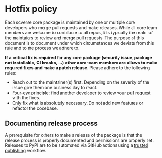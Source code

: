 # Hotfix policy

Each scverse core package is maintained by one or multiple core developers who merge pull requests and make releases. 
While all core team members are welcome to contribute to all repos, it is typically the realm of the maintaiers
to review and merge pull requests. The purpose of this document is to document under which circumstances we 
deviate from this rule and to the process we adhere to. 

**If a critical fix is required for any core package (security issue, package not installable, CI breaks, ...)
other core team members are allows to make required fixes and make a patch release.** Please adhere to the following rules: 
 * Reach out to the maintainer(s) first. Depending on the severity of the issue give them one business day to react.
 * Four-eye principle: find another developer to review your pull request with the fixes.
 * Only fix what is absolutely necessary. Do not add new features or refactor the codebase. 

## Documenting release process

A prerequisite for others to make a release of the package is that the release process is properly documented
and permissions are properly set. Releases to PyPI are to be automated via GitHub actions using 
a [trusted publishing](https://docs.pypi.org/trusted-publishers/) workflow. 


